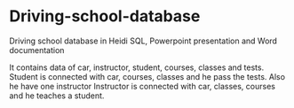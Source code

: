 # Driving-school-database
Driving school database in Heidi SQL, Powerpoint presentation and Word documentation

It contains data of car, instructor, student, courses, classes and tests.
Student is connected with car, courses, classes and he pass the tests. Also he have one instructor
Instructor is connected with car, classes, courses and he teaches a student.
